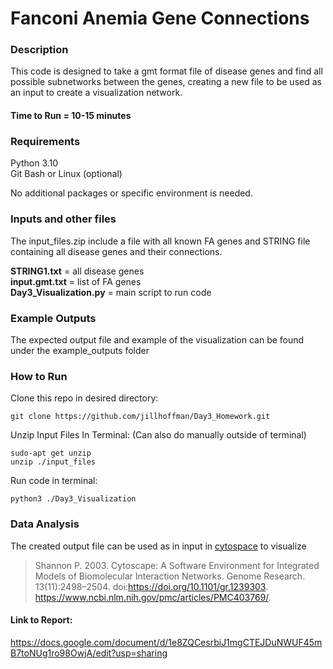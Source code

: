 # Fanconi Anemia Gene Connections

### Description
This code is designed to take a gmt format file of disease genes and find all possible subnetworks between the genes, creating a new file to be used as an input to create a visualization network.
#### Time to Run = 10-15 minutes

### Requirements
Python 3.10    
Git Bash or Linux (optional)

No additional packages or specific environment is needed.

### Inputs and other files
The input_files.zip include a file with all known FA genes and STRING file containing all disease genes and their connections.

**STRING1.txt** = all disease genes  
**input.gmt.txt** = list of FA genes  
**Day3_Visualization.py** = main script to run code  

### Example Outputs
The expected output file and example of the visualization can be found under the example_outputs folder

### How to Run
Clone this repo in desired directory:

    git clone https://github.com/jillhoffman/Day3_Homework.git
  
Unzip Input Files In Terminal: (Can also do manually outside of terminal)

    sudo-apt get unzip
    unzip ./input_files
  
Run code in terminal:

    python3 ./Day3_Visualization

### Data Analysis
The created output file can be used as in input in [cytospace](https://cytoscape.org/) to visualize

>Shannon P. 2003. Cytoscape: A Software Environment for Integrated Models of 
    Biomolecular Interaction Networks. Genome Research. 13(11):2498–2504. doi:https://doi.org/10.1101/gr.1239303.
    https://www.ncbi.nlm.nih.gov/pmc/articles/PMC403769/.

#### Link to Report:
https://docs.google.com/document/d/1e8ZQCesrbiJ1mgCTEJDuNWUF45mB7toNUg1ro98OwjA/edit?usp=sharing 
